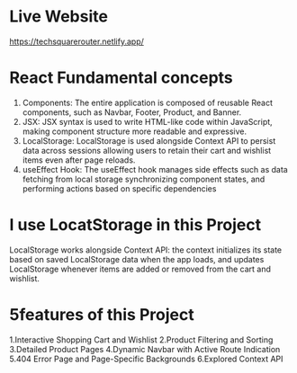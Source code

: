 # Live Website

https://techsquarerouter.netlify.app/

# React Fundamental concepts

1. Components: The entire application is composed of reusable React components, such as Navbar, Footer, Product, and Banner.
1. JSX: JSX syntax is used to write HTML-like code within JavaScript, making component structure more readable and expressive.
1. LocalStorage: LocalStorage is used alongside Context API to persist data across sessions allowing users to retain their cart and wishlist items even after page reloads.
1. useEffect Hook: The useEffect hook manages side effects such as data fetching from local storage synchronizing component states, and performing actions based on specific dependencies

# I use LocatStorage in this Project

LocalStorage works alongside Context API: the context initializes its state based on saved LocalStorage data when the app loads, and updates LocalStorage whenever items are added or removed from the cart and wishlist.

# 5features of this Project

1.Interactive Shopping Cart and Wishlist
2.Product Filtering and Sorting
3.Detailed Product Pages
4.Dynamic Navbar with Active Route Indication
5.404 Error Page and Page-Specific Backgrounds
6.Explored Context API
